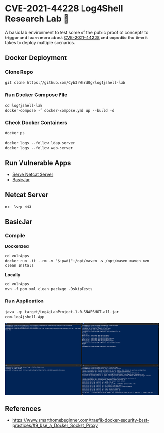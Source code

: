 # CVE-2021-44228 Log4Shell Research Lab 🚧

A basic lab environment to test some of the public proof of concepts to trigger and learn more about [CVE-2021-44228](https://nvd.nist.gov/vuln/detail/CVE-2021-44228) and expedite the time it takes to deploy multiple scenarios.

## Docker Deployment

### Clone Repo

```
git clone https://github.com/Cyb3rWard0g/log4jshell-lab
```
### Run Docker Compose File

```
cd log4jshell-lab
docker-compose -f docker-compose.yml up --build -d
```

### Check Docker Containers

```
docker ps

docker logs --follow ldap-server
docker logs --follow web-server
```

## Run Vulnerable Apps

* [Serve Netcat Server](#netcat-server)
* [BasicJar](#basicjar)

## Netcat Server

```
nc -lvnp 443
```

## BasicJar
### Compile

**Dockerized**
```
cd vulnApps
docker run -it --rm -v "$(pwd)":/opt/maven -w /opt/maven maven mvn clean install
```

**Locally**
```
cd vulnApps
mvn -f pom.xml clean package -DskipTests
```

### Run Application

```
java -cp target/Log4jLabProject-1.0-SNAPSHOT-all.jar  com.log4jshell.App
```

![](resources\images\log4jshell-trigger-rce-basicjar-reverseshell.png)

## References
* https://www.smarthomebeginner.com/traefik-docker-security-best-practices/#9_Use_a_Docker_Socket_Proxy